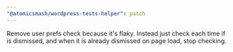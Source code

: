 ```yaml
---
"@atomicsmash/wordpress-tests-helper": patch
---
```


Remove user prefs check because it's flaky. Instead just check each time if is dismissed, and when it is already dismissed on page load, stop checking.
